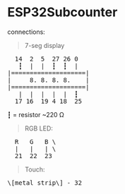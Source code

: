 # ESP32Subcounter
connections:
> 7-seg display

<pre>
  14  2  5  27 26 0 
   ┇  |  |  ┇  ┇  |
|====================|
|     8. 8. 8. 8.    |
|====================|
   |  |  |  |  |  ┇  
  17 16  19 4 18  25
</pre>
┇ = resistor ~220 Ω
  
> RGB LED:
<pre>
  R   G   B \
  |   |   | \
  21  22  23
</pre>
> Touch: 
<pre>
\[metal strip\] - 32
</pre>
